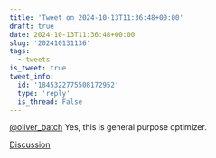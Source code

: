 ```yaml
---
title: 'Tweet on 2024-10-13T11:36:48+00:00'
draft: true
date: 2024-10-13T11:36:48+00:00
slug: '202410131136'
tags:
  - tweets
is_tweet: true
tweet_info:
  id: '1845322775508172952'
  type: 'reply'
  is_thread: False
---
```




[@oliver_batch](https://x.com/oliver_batch) Yes, this is general purpose optimizer.

[Discussion](https://x.com/sytelus/status/1845322775508172952)
